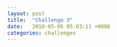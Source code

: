 ```yaml
---
layout: post
title:  "Challenge 3"
date:   2018-05-06 05:03:11 +0000
categories: challenges
---
```

